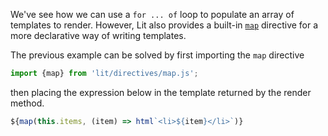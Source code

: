 We've see how we can use a `for ... of` loop to populate an array of templates
to render. However, Lit also provides a built-in
[`map`](https://lit.dev/docs/templates/directives/#map) directive for a
more declarative way of writing templates.

The previous example can be solved by first importing the `map` directive
```ts
import {map} from 'lit/directives/map.js';
```

then placing the expression below in the template returned by the render method.
```ts
${map(this.items, (item) => html`<li>${item}</li>`)}
```